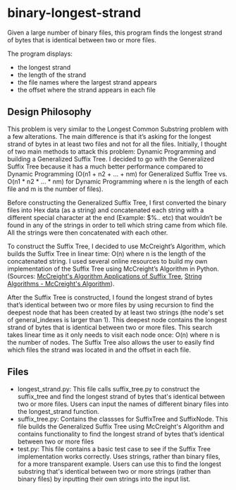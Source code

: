 # binary-longest-strand
Given a large number of binary files, this program finds the longest strand of bytes that is identical between two or more files.

The program displays:
- the longest strand
- the length of the strand
- the file names where the largest strand appears
- the offset where the strand appears in each file

## Design Philosophy 
This problem is very similar to the Longest Common Substring problem with a few alterations. The main difference is that it’s asking for the longest strand of bytes in at least two files and not for all the files. Initially, I thought of two main methods to attack this problem: Dynamic Programming and building a Generalized Suffix Tree. I decided to go with the Generalized Suffix Tree because it has a much better performance compared to Dynamic Programming (O(n1 + n2 + ... + nm) for Generalized Suffix Tree vs.  O(n1 * n2 * ... * nm) for Dynamic Programming where n is the length of each file and m is the number of files). 

Before constructing the Generalized Suffix Tree, I first converted the binary files into Hex  data (as a string) and concatenated each string with a different special character at the end (Example: $%.. etc) that wouldn’t be found in any of the strings in order to tell which string came from which file. All the strings were then concatenated with each other.

To construct the Suffix Tree, I decided to use McCreight’s Algorithm, which builds the Suffix Tree in linear time: O(n) where n is the length of the concatenated string. I used several online resources to build my own implementation of the Suffix Tree using McCreight’s Algorithm in Python. (Sources: [McCreight's Algorithm Applications of Suffix Tree](https://www.cs.helsinki.fi/u/tpkarkka/opetus/13s/spa/lecture10-2x4.pdf), [String Algorithms - McCreight's Algorithm](https://www.youtube.com/watch?v=5dgheXY8IZ0)).

After the Suffix Tree is constructed, I found the longest strand of bytes that’s identical between two or more files by using recursion to find the deepest node that has been created by at least two strings (the node's set of general_indexes is larger than 1). This deepest node contains the longest strand of bytes that is identical between two or more files. This search takes linear time as it only needs to visit each node once: O(n) where n is the number of nodes. The Suffix Tree also allows the user to easily find which files the strand was located in and the offset in each file. 

## Files
- longest_strand.py: This file calls suffix_tree.py to construct the suffix_tree and find the longest strand of bytes that's identical between two or more files. Users can input the names of different binary files into the longest_strand function.
- suffix_tree.py: Contains the classses for SuffixTree and SuffixNode. This file builds the Generalized Suffix Tree using McCreight's Algorithm and contains functionality to find the longest strand of bytes that’s identical between two or more files
- test.py: This file contains a basic test case to see if the Suffix Tree implementation works correctly. Uses strings, rather than binary files, for a more transparent example. Users can use this to find the longest substring that's identical between two or more strings (rather than binary files) by inputting their own strings into the input list.

